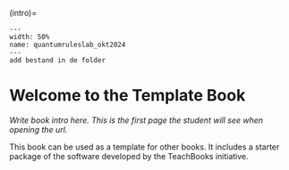 (intro)=

``` {figure} figures/incl_fig.PNG
---
width: 50%
name: quantumruleslab_okt2024
---
add bestand in de folder
```
# Welcome to the Template Book

_Write book intro here. This is the first page the student will see when opening the url._

This book can be used as a template for other books. It includes a starter package of the software developed by the TeachBooks initiative.

